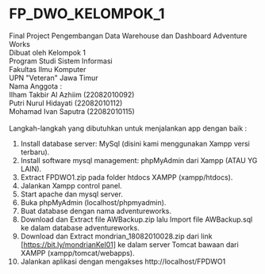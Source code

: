 # FP_DWO_KELOMPOK_1
Final Project Pengembangan Data Warehouse dan Dashboard Adventure Works<br/>
Dibuat oleh Kelompok 1 <br/>
Program Studi Sistem Informasi <br/>
Fakultas Ilmu Komputer <br/>
UPN "Veteran" Jawa Timur<br/>
Nama Anggota :<br/>
Ilham Takbir Al Azhiim (22082010092)<br/>
Putri Nurul Hidayati	 (22082010112)<br/>
Mohamad Ivan Saputra (22082010115)<br/>
<br/>
Langkah-langkah yang dibutuhkan untuk menjalankan app dengan baik :
1. Install database server: MySql (disini kami menggunakan Xampp versi terbaru).
2. Install software mysql management: phpMyAdmin dari Xampp (ATAU YG LAIN).
3. Extract FPDWO1.zip pada folder htdocs XAMPP (xampp/htdocs).
4. Jalankan Xampp control panel.
5. Start apache dan mysql server.
6. Buka phpMyAdmin (localhost/phpmyadmin).
7. Buat database dengan nama adventureworks.
8. Download dan Extract file AWBackup.zip lalu Import file AWBackup.sql ke dalam database adventureworks.
9. Download dan Extract mondrian_18082010028.zip dari link [https://bit.ly/mondrianKel01] ke dalam server Tomcat bawaan dari XAMPP (xampp/tomcat/webapps).
10. Jalankan aplikasi dengan mengakses http://localhost/FPDWO1

